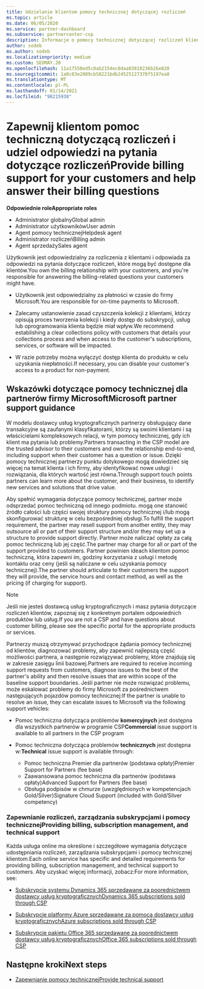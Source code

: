 ```yaml
---
title: Udzielanie klientom pomocy technicznej dotyczącej rozliczeń
ms.topic: article
ms.date: 06/05/2020
ms.service: partner-dashboard
ms.subservice: partnercenter-csp
description: Informacje o pomocy technicznej dotyczącej rozliczeń klientów wymaganych od partnerów programu CSP. Obejmuje to posiadanie relacji rozliczeń klienta i odpowiadanie na pytania dotyczące rozliczeń.
author: sodeb
ms.author: sodeb
ms.localizationpriority: medium
ms.custom: SEOMAY.20
ms.openlocfilehash: 11a17550ed5c0ab2154ec0daa03818236b26e820
ms.sourcegitcommit: 1a0c83e2089cb58221bdb24525127378f5197ea8
ms.translationtype: MT
ms.contentlocale: pl-PL
ms.lasthandoff: 01/14/2021
ms.locfileid: "98215938"
---
```

# <a name="provide-billing-support-for-your-customers-and-help-answer-their-billing-questions"></a><span data-ttu-id="592d2-104">Zapewnij klientom pomoc techniczną dotyczącą rozliczeń i udziel odpowiedzi na pytania dotyczące rozliczeń</span><span class="sxs-lookup"><span data-stu-id="592d2-104">Provide billing support for your customers and help answer their billing questions</span></span>


<span data-ttu-id="592d2-105">**Odpowiednie role**</span><span class="sxs-lookup"><span data-stu-id="592d2-105">**Appropriate roles**</span></span>

- <span data-ttu-id="592d2-106">Administrator globalny</span><span class="sxs-lookup"><span data-stu-id="592d2-106">Global admin</span></span>
- <span data-ttu-id="592d2-107">Administrator użytkowników</span><span class="sxs-lookup"><span data-stu-id="592d2-107">User admin</span></span>
- <span data-ttu-id="592d2-108">Agent pomocy technicznej</span><span class="sxs-lookup"><span data-stu-id="592d2-108">Helpdesk agent</span></span>
- <span data-ttu-id="592d2-109">Administrator rozliczeń</span><span class="sxs-lookup"><span data-stu-id="592d2-109">Billing admin</span></span>
- <span data-ttu-id="592d2-110">Agent sprzedaży</span><span class="sxs-lookup"><span data-stu-id="592d2-110">Sales agent</span></span>

<span data-ttu-id="592d2-111">Użytkownik jest odpowiedzialny za rozliczenia z klientami i odpowiada za odpowiedzi na pytania dotyczące rozliczeń, które mogą być dostępne dla klientów.</span><span class="sxs-lookup"><span data-stu-id="592d2-111">You own the billing relationship with your customers, and you're responsible for answering the billing-related questions your customers might have.</span></span>

- <span data-ttu-id="592d2-112">Użytkownik jest odpowiedzialny za płatności w czasie do firmy Microsoft.</span><span class="sxs-lookup"><span data-stu-id="592d2-112">You are responsible for on-time payments to Microsoft.</span></span>

- <span data-ttu-id="592d2-113">Zalecamy ustanowienie zasad czyszczenia kolekcji z klientami, którzy opisują proces tworzenia kolekcji i kiedy dostęp do subskrypcji, usług lub oprogramowania klienta będzie miał wpływ.</span><span class="sxs-lookup"><span data-stu-id="592d2-113">We recommend establishing a clear collections policy with customers that details your collections process and when access to the customer's subscriptions, services, or software will be impacted.</span></span>

- <span data-ttu-id="592d2-114">W razie potrzeby można wyłączyć dostęp klienta do produktu w celu uzyskania niepłatności.</span><span class="sxs-lookup"><span data-stu-id="592d2-114">If necessary, you can disable your customer's access to a product for non-payment.</span></span>

## <a name="microsoft-partner-support-guidance"></a><span data-ttu-id="592d2-115">Wskazówki dotyczące pomocy technicznej dla partnerów firmy Microsoft</span><span class="sxs-lookup"><span data-stu-id="592d2-115">Microsoft partner support guidance</span></span>

<span data-ttu-id="592d2-116">W modelu dostawcy usług kryptograficznych partnerzy obsługujący dane transakcyjne są zaufanymi klasyfikatorami, którzy są swoimi klientami i są właścicielami kompleksowych relacji, w tym pomocy technicznej, gdy ich klient ma pytania lub problemy.</span><span class="sxs-lookup"><span data-stu-id="592d2-116">Partners transacting in the CSP model are the trusted advisor to their customers and own the relationship end-to-end, including support when their customer has a question or issue.</span></span> <span data-ttu-id="592d2-117">Dzięki pomocy technicznej partnerzy punktu dotykowego mogą dowiedzieć się więcej na temat klienta i ich firmy, aby identyfikować nowe usługi i rozwiązania, dla których wartość jest równa.</span><span class="sxs-lookup"><span data-stu-id="592d2-117">Through support touch points partners can learn more about the customer, and their business, to identify new services and solutions that drive value.</span></span>

<span data-ttu-id="592d2-118">Aby spełnić wymagania dotyczące pomocy technicznej, partner może odsprzedać pomoc techniczną od innego podmiotu. mogą one stanowić źródło całości lub części swojej struktury pomocy technicznej i/lub mogą skonfigurować strukturę w celu bezpośredniej obsługi.</span><span class="sxs-lookup"><span data-stu-id="592d2-118">To fulfill the support requirement, the partner may resell support from another entity, they may outsource all or part of their support structure and/or they may set up a structure to provide support directly.</span></span>  <span data-ttu-id="592d2-119">Partner może naliczać opłaty za całą pomoc techniczną lub jej część.</span><span class="sxs-lookup"><span data-stu-id="592d2-119">The partner may charge for all or part of the support provided to customers.</span></span> <span data-ttu-id="592d2-120">Partner powinien ideach klientom pomoc techniczną, która zapewni im, godziny korzystania z usługi i metodę kontaktu oraz ceny (jeśli są naliczane w celu uzyskania pomocy technicznej).</span><span class="sxs-lookup"><span data-stu-id="592d2-120">The partner should articulate to their customers the support they will provide, the service hours and contact method, as well as the pricing (if charging for support).</span></span> 

>[!Note]
><span data-ttu-id="592d2-121">Jeśli nie jesteś dostawcą usług kryptograficznych i masz pytania dotyczące rozliczeń klientów, zapoznaj się z konkretnym portalem odpowiednich produktów lub usług.</span><span class="sxs-lookup"><span data-stu-id="592d2-121">If you are not a CSP and have questions about customer billing, please see the specific portal for the appropriate products or services.</span></span>

<span data-ttu-id="592d2-122">Partnerzy muszą otrzymywać przychodzące żądania pomocy technicznej od klientów, diagnozować problemy, aby zapewnić najlepszą część możliwości partnera, a następnie rozwiązywać problemy, które znajdują się w zakresie zasięgu linii bazowej.</span><span class="sxs-lookup"><span data-stu-id="592d2-122">Partners are required to receive incoming support requests from customers, diagnose issues to the best of the partner's ability and then resolve issues that are within scope of the baseline support boundaries.</span></span> <span data-ttu-id="592d2-123">Jeśli partner nie może rozwiązać problemu, może eskalować problemy do firmy Microsoft za pośrednictwem następujących pojazdów pomocy technicznej:</span><span class="sxs-lookup"><span data-stu-id="592d2-123">If the partner is unable to resolve an issue, they can escalate issues to Microsoft via the following support vehicles:</span></span>

- <span data-ttu-id="592d2-124">Pomoc techniczna dotycząca problemów **komercyjnych** jest dostępna dla wszystkich partnerów w programie CSP</span><span class="sxs-lookup"><span data-stu-id="592d2-124">**Commercial** issue support is available to all partners in the CSP program</span></span>

- <span data-ttu-id="592d2-125">Pomoc techniczna dotycząca problemów **technicznych** jest dostępna w:</span><span class="sxs-lookup"><span data-stu-id="592d2-125">**Technical** issue support is available through:</span></span>

  - <span data-ttu-id="592d2-126">Pomoc techniczna Premier dla partnerów (podstawa opłaty)</span><span class="sxs-lookup"><span data-stu-id="592d2-126">Premier Support for Partners (fee base)</span></span>
  - <span data-ttu-id="592d2-127">Zaawansowana pomoc techniczna dla partnerów (podstawa opłaty)</span><span class="sxs-lookup"><span data-stu-id="592d2-127">Advanced Support for Partners (fee base)</span></span>
  - <span data-ttu-id="592d2-128">Obsługa podpisów w chmurze (uwzględnionych w kompetencjach Gold/Silver)</span><span class="sxs-lookup"><span data-stu-id="592d2-128">Signature Cloud Support (included with Gold/Silver competency)</span></span>

### <a name="providing-billing-subscription-management-and-technical-support"></a><span data-ttu-id="592d2-129">Zapewnianie rozliczeń, zarządzania subskrypcjami i pomocy technicznej</span><span class="sxs-lookup"><span data-stu-id="592d2-129">Providing billing, subscription management, and technical support</span></span> 

<span data-ttu-id="592d2-130">Każda usługa online ma określone i szczegółowe wymagania dotyczące udostępniania rozliczeń, zarządzania subskrypcjami i pomocy technicznej klientom.</span><span class="sxs-lookup"><span data-stu-id="592d2-130">Each online service has specific and detailed requirements for providing billing, subscription management, and technical support to customers.</span></span> <span data-ttu-id="592d2-131">Aby uzyskać więcej informacji, zobacz:</span><span class="sxs-lookup"><span data-stu-id="592d2-131">For more information, see:</span></span>

- [<span data-ttu-id="592d2-132">Subskrypcje systemu Dynamics 365 sprzedawane za poorednictwem dostawcy usług kryptograficznych</span><span class="sxs-lookup"><span data-stu-id="592d2-132">Dynamics 365 subscriptions sold through CSP</span></span>](https://www.microsoftpartnercommunity.com/t5/CSP/Microsoft-Partner-Support-Guidance/m-p/5262#M30)

- [<span data-ttu-id="592d2-133">Subskrypcje platformy Azure sprzedawane za pomocą dostawcy usług kryptograficznych</span><span class="sxs-lookup"><span data-stu-id="592d2-133">Azure subscriptions sold through CSP</span></span>](https://www.microsoftpartnercommunity.com/t5/CSP/Microsoft-Partner-Support-Guidance/m-p/5263#M31)

- [<span data-ttu-id="592d2-134">Subskrypcje pakietu Office 365 sprzedawane za poorednictwem dostawcy usług kryptograficznych</span><span class="sxs-lookup"><span data-stu-id="592d2-134">Office 365 subscriptions sold through CSP</span></span>](https://www.microsoftpartnercommunity.com/t5/CSP/Microsoft-Partner-Support-Guidance/m-p/5264#M32)
 
## <a name="next-steps"></a><span data-ttu-id="592d2-135">Następne kroki</span><span class="sxs-lookup"><span data-stu-id="592d2-135">Next steps</span></span>

- [<span data-ttu-id="592d2-136">Zapewnianie pomocy technicznej</span><span class="sxs-lookup"><span data-stu-id="592d2-136">Provide technical support</span></span>](provide-technical-support.md)